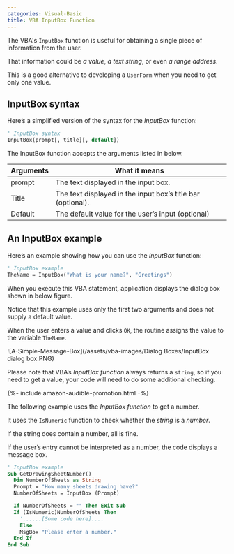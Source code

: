 ```yaml
---
categories: Visual-Basic
title: VBA InputBox Function
---
```


The VBA's `InputBox` function is useful for obtaining a single piece of information from the user. 

That information could be *a value*, *a text string*, or even *a range address*. 

This is a good alternative to developing a `UserForm` when you need to get only one value.

## InputBox syntax

Here’s a simplified version of the syntax for the *InputBox* function:

```vb
' InputBox syntax
InputBox(prompt[, title][, default])
```

The InputBox function accepts the arguments listed in below.

<!--
<table class="w3-table-all w3-mobile w3-card-4">
    <tr>
        <th class="w3-center" colspan="2">InputBox Function Arguments</th>
    </tr>
    <tr>
        <th>Arguments</th>
        <th>What it means</tr>
    </tr>
    <tr>
        <td>prompt</td>
        <td>
            The text displayed in the input box.
        </td>
    </tr>
    <tr>
        <td>Title</td>
        <td>
            The text displayed in the input box’s title bar (optional).
        </td>
    </tr>
    <tr>
        <td>Default</td>
        <td>
            The default value for the user’s input (optional)
        </td>
    </tr>
</table>
-->

|Arguments|What it means|
|--- |--- |
|prompt|The text displayed in the input box.|
|Title|The text displayed in the input box’s title bar (optional).|
|Default|The default value for the user’s input (optional)|


## An InputBox example

Here’s an example showing how you can use the *InputBox* function:

```vb
' InputBox example
TheName = InputBox("What is your name?", "Greetings")
```

When you execute this VBA statement, application displays the dialog box shown in below figure. 

Notice that this example uses only the first two arguments and does not supply a default value. 

When the user enters a value and clicks `OK`, the routine assigns the value to the variable `TheName`.

![A-Simple-Message-Box](/assets/vba-images/Dialog Boxes/InputBox dialog box.PNG)

Please note that VBA’s *InputBox function* always returns a `string`, so if you need to get a value, your code will need to do some additional checking. 

{%- include amazon-audible-promotion.html -%}

The following example uses the *InputBox function* to get a number. 

It uses the `IsNumeric` function to check whether the *string* is a *number*. 

If the string does contain a number, all is fine. 

If the user’s entry cannot be interpreted as a number, the code displays a message box.

```vb
' InputBox example
Sub GetDrawingSheetNumber()
  Dim NumberOfSheets as String
  Prompt = "How many sheets drawing have?"
  NumberOfSheets = InputBox (Prompt)

  If NumberOfSheets = "" Then Exit Sub
  If (IsNumeric)NumberOfSheets Then
    '......[Some code here]....
    Else
    MsgBox "Please enter a number."
  End If
End Sub
```

